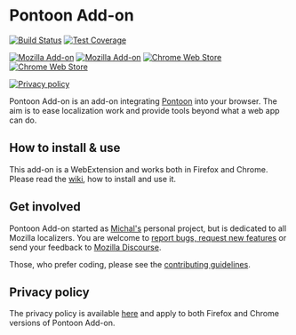 # Pontoon Add-on

[![Build Status](https://github.com/MikkCZ/pontoon-addon/workflows/.github/workflows/build.yml/badge.svg?branch=master)](https://github.com/MikkCZ/pontoon-addon/actions?query=workflow%3A.github%2Fworkflows%2Fbuild.yml)
[![Test Coverage](https://codecov.io/gh/MikkCZ/pontoon-addon/branch/master/graph/badge.svg?token=wV84O1ujms)](https://codecov.io/gh/MikkCZ/pontoon-addon)

[![Mozilla Add-on](https://img.shields.io/amo/v/pontoon-tools.svg?label=Firefox)](https://addons.mozilla.org/firefox/addon/pontoon-tools/)
[![Mozilla Add-on](https://img.shields.io/amo/users/pontoon-tools.svg)](https://addons.mozilla.org/firefox/addon/pontoon-tools/statistics/)
[![Chrome Web Store](https://img.shields.io/chrome-web-store/v/gnbfbnpjncpghhjmmhklfhcglbopagbb.svg?label=Chrome)](https://chrome.google.com/webstore/detail/pontoon-tools/gnbfbnpjncpghhjmmhklfhcglbopagbb)
[![Chrome Web Store](https://img.shields.io/chrome-web-store/users/gnbfbnpjncpghhjmmhklfhcglbopagbb.svg?text=users)](https://chrome.google.com/webstore/detail/pontoon-tools/gnbfbnpjncpghhjmmhklfhcglbopagbb)

[![Privacy policy](https://img.shields.io/badge/-privacy%20policy-blueviolet)](privacy.md)

Pontoon Add-on is an add-on integrating [Pontoon](https://pontoon.mozilla.org/) into your browser. The aim is to ease localization work and provide tools beyond what a web app can do.

## How to install & use

This add-on is a WebExtension and works both in Firefox and Chrome. Please read the [wiki](https://github.com/MikkCZ/pontoon-addon/wiki), how to install and use it.

## Get involved

Pontoon Add-on started as [Michal's](https://people.mozilla.org/p/mstanke/) personal project, but is dedicated to all Mozilla localizers. You are welcome to [report bugs, request new features](https://github.com/MikkCZ/pontoon-addon/issues) or send your feedback to [Mozilla Discourse](https://discourse.mozilla.org/c/pontoon).

Those, who prefer coding, please see the [contributing guidelines](CONTRIBUTING.md).

## Privacy policy

The privacy policy is available [here](privacy.md) and apply to both Firefox and Chrome versions of Pontoon Add-on.
